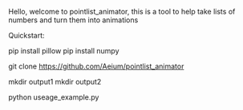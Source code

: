 Hello, welcome to pointlist_animator, this is a tool to help take lists of numbers and turn them into animations

Quickstart:

pip install pillow
pip install numpy

git clone https://github.com/Aeium/pointlist_animator

mkdir output1
mkdir output2

python useage_example.py